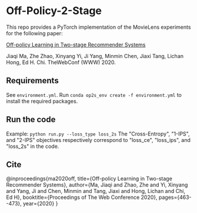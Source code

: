 # Off-Policy-2-Stage

This repo provides a PyTorch implementation of the MovieLens experiments for the following paper:

[Off-policy Learning in Two-stage Recommender Systems](https://dl.acm.org/doi/pdf/10.1145/3366423.3380130)

Jiaqi Ma, Zhe Zhao, Xinyang Yi, Ji Yang, Minmin Chen, Jiaxi Tang, Lichan Hong, Ed H. Chi. TheWebConf (WWW) 2020.

## Requirements
See `environment.yml`. Run `conda op2s_env create -f environment.yml` to install the required packages.

## Run the code
Example: `python run.py --loss_type loss_2s`
The "Cross-Entropy", "1-IPS", and "2-IPS" objectives respectively correspond to "loss_ce", "loss_ips", and "loss_2s" in the code.

## Cite

@inproceedings{ma2020off,
  title={Off-policy Learning in Two-stage Recommender Systems},
  author={Ma, Jiaqi and Zhao, Zhe and Yi, Xinyang and Yang, Ji and Chen, Minmin and Tang, Jiaxi and Hong, Lichan and Chi, Ed H},
  booktitle={Proceedings of The Web Conference 2020},
  pages={463--473},
  year={2020}
}
